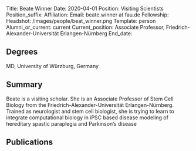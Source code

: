 Title: Beate Winner
Date: 2020-04-01
Position: Visiting Scientists
Position_suffix: 
Affiliation: 
Email: beate.winner at fau.de
Fellowship: 
Headshot: /images/people/beat_winner.png
Template: person
Alumni_or_current: current
Current_position:  Associate Professor, Friedrich-Alexander-Universität Erlangen-Nürnberg
End_date: 


## Degrees

MD, University of Würzburg, Germany

## Summary

Beate is a visiting scholar. She is an Associate Professor of Stem Cell Biology from the Friedrich-Alexander-Universität Erlangen-Nürnberg. Trained as neurologist and stem cell biologist, she is trying to learn to integrate computational biology in iPSC based disease modeling of hereditary spastic paraplegia and Parkinson‘s disease


## Publications

